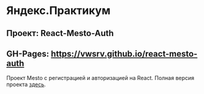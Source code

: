 # Яндекс.Практикум

## Проект: React-Mesto-Auth
## GH-Pages: https://vwsrv.github.io/react-mesto-auth

Проект Mesto с регистрацией и авторизацией на React.
Полная версия проекта [здесь](https://github.com/vwsrv/react-mesto-api-full-gha).
